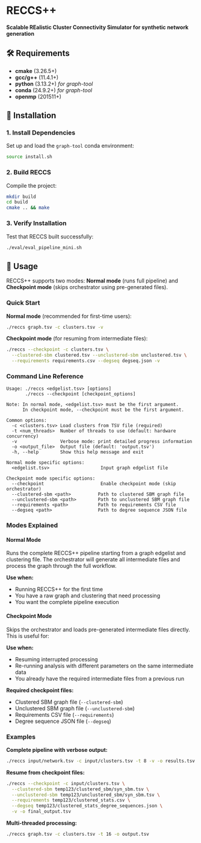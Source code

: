 # RECCS++

**Scalable REalistic Cluster Connectivity Simulator for synthetic network generation**

## 🛠️ Requirements

- **cmake** (3.26.5+)
- **gcc/g++** (11.4.1+)
- **python** (3.13.2+) *for graph-tool*
- **conda** (24.9.2+) *for graph-tool*
- **openmp** (201511+)

## 🚀 Installation

### 1. Install Dependencies

Set up and load the `graph-tool` conda environment:

```bash
source install.sh
```

### 2. Build RECCS

Compile the project:

```bash
mkdir build
cd build
cmake .. && make
```

### 3. Verify Installation

Test that RECCS built successfully:

```bash
./eval/eval_pipeline_mini.sh
```

## 📖 Usage

RECCS++ supports two modes: **Normal mode** (runs full pipeline) and **Checkpoint mode** (skips orchestrator using pre-generated files).

### Quick Start

**Normal mode** (recommended for first-time users):

```bash
./reccs graph.tsv -c clusters.tsv -v
```

**Checkpoint mode** (for resuming from intermediate files):

```bash
./reccs --checkpoint -c clusters.tsv \
  --clustered-sbm clustered.tsv --unclustered-sbm unclustered.tsv \
  --requirements requirements.csv --degseq degseq.json -v
```

### Command Line Reference

```text
Usage: ./reccs <edgelist.tsv> [options]
       ./reccs --checkpoint [checkpoint_options]

Note: In normal mode, <edgelist.tsv> must be the first argument.
      In checkpoint mode, --checkpoint must be the first argument.

Common options:
  -c <clusters.tsv> Load clusters from TSV file (required)
  -t <num_threads>  Number of threads to use (default: hardware concurrency)
  -v                Verbose mode: print detailed progress information
  -o <output_file>  Output file (default: 'output.tsv')
  -h, --help        Show this help message and exit

Normal mode specific options:
  <edgelist.tsv>                   Input graph edgelist file

Checkpoint mode specific options:
  --checkpoint                     Enable checkpoint mode (skip orchestrator)
  --clustered-sbm <path>          Path to clustered SBM graph file
  --unclustered-sbm <path>        Path to unclustered SBM graph file
  --requirements <path>           Path to requirements CSV file
  --degseq <path>                 Path to degree sequence JSON file
```

### Modes Explained

#### Normal Mode

Runs the complete RECCS++ pipeline starting from a graph edgelist and clustering file. The orchestrator will generate all intermediate files and process the graph through the full workflow.

**Use when:**

- Running RECCS++ for the first time
- You have a raw graph and clustering that need processing
- You want the complete pipeline execution

#### Checkpoint Mode

Skips the orchestrator and loads pre-generated intermediate files directly. This is useful for:

**Use when:**

- Resuming interrupted processing
- Re-running analysis with different parameters on the same intermediate data
- You already have the required intermediate files from a previous run

**Required checkpoint files:**

- Clustered SBM graph file (`--clustered-sbm`)
- Unclustered SBM graph file (`--unclustered-sbm`)
- Requirements CSV file (`--requirements`)
- Degree sequence JSON file (`--degseq`)

### Examples

**Complete pipeline with verbose output:**

```bash
./reccs input/network.tsv -c input/clusters.tsv -t 8 -v -o results.tsv
```

**Resume from checkpoint files:**

```bash
./reccs --checkpoint -c input/clusters.tsv \
  --clustered-sbm temp123/clustered_sbm/syn_sbm.tsv \
  --unclustered-sbm temp123/unclustered_sbm/syn_sbm.tsv \
  --requirements temp123/clustered_stats.csv \
  --degseq temp123/clustered_stats_degree_sequences.json \
  -v -o final_output.tsv
```

**Multi-threaded processing:**

```bash
./reccs graph.tsv -c clusters.tsv -t 16 -o output.tsv
```
